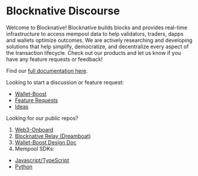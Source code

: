 # Blocknative Discourse
Welcome to Blocknative! Blocknative builds blocks and provides real-time infrastructure to access mempool data to help validators, traders, dapps and wallets optimize outcomes. We are actively researching and developing solutions that help simplify, democratize, and decentralize every aspect of the transaction lifecycle. Check out our products and let us know if you have any feature requests or feedback!

Find our [full documentation here](https://docs.blocknative.com/).

Looking to start a discussion or feature request:
 - [Wallet-Boost](https://github.com/blocknative/products/discussions/1)
 - [Feature Requests](https://github.com/blocknative/products/discussions/categories/general)
 - [Ideas](https://github.com/blocknative/products/discussions/categories/ideas)


Looking for our public repos?
1. [Web3-Onboard](https://github.com/blocknative/web3-onboard)
2. [Blocknative Relay (Dreamboat)](https://github.com/blocknative/dreamboat)
3. [Wallet-Boost Design Doc](https://github.com/blocknative/Wallet-Boost)
4. Mempool SDKs:
- [Javascript/TypeScript](https://github.com/blocknative/sdk)
- [Python](https://github.com/blocknative/python-sdk)
